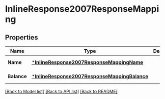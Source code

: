 # InlineResponse2007ResponseMapping

## Properties
Name | Type | Description | Notes
------------ | ------------- | ------------- | -------------
**Name** | [***InlineResponse2007ResponseMappingName**](inline_response_200_7_response_mapping_name.md) |  | [default to null]
**Balance** | [***InlineResponse2007ResponseMappingBalance**](inline_response_200_7_response_mapping_balance.md) |  | [default to null]

[[Back to Model list]](../README.md#documentation-for-models) [[Back to API list]](../README.md#documentation-for-api-endpoints) [[Back to README]](../README.md)


